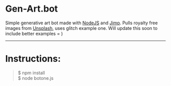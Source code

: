 # Gen-Art.bot
Simple generative art bot made with [NodeJS](https://nodejs.org/en/) and [Jimp](https://github.com/oliver-moran/jimp). Pulls royalty free images from [Unsplash](https://unsplash.com/), uses glitch example one. Will update this soon to include better examples = ) 

------------------------
# Instructions:  
  > $ npm install  
  > $ node botone.js
